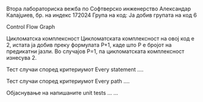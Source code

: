 Втора лабораториска вежба по Софтверско инженерство
Александар Калајџиев, бр. на индекс 172024
Група на код:
Ја добив групата на код 6

Control Flow Graph

Цикломатска комплексност
Цикломатската комплексност на овој код е 2, истата ја добив преку формулата P+1, каде што P е бројот на предикатни јазли. Во случајoв P=1, па цикломатската комплексност изнесува 2.

Тест случаи според критериумот Every statement
....

Тест случаи според критериумот Every path
....

Објаснување на напишаните unit tests
... ...
